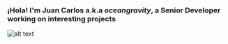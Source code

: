 ### ¡Hola! I'm Juan Carlos a.k.a *oceangravity*, a Senior Developer working on interesting projects 

![alt text](https://miro.medium.com/max/1000/1*-BloyfloloL6dRQ69LJbFA.gif)

<!--
**oceangravity/oceangravity** is a ✨ _special_ ✨ repository because its `README.md` (this file) appears on your GitHub profile.

Here are some ideas to get you started:

- 🔭 I’m currently working on ...
- 🌱 I’m currently learning ...
- 👯 I’m looking to collaborate on ...
- 🤔 I’m looking for help with ...
- 💬 Ask me about ...
- 📫 How to reach me: ...
- 😄 Pronouns: ...
- ⚡ Fun fact: ...
-->

